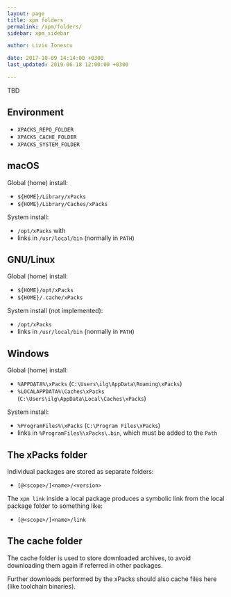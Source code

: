 ```yaml
---
layout: page
title: xpm folders
permalink: /xpm/folders/
sidebar: xpm_sidebar

author: Liviu Ionescu

date: 2017-10-09 14:14:00 +0300
last_updated: 2019-06-18 12:00:00 +0300

---
```


TBD

## Environment

* `XPACKS_REPO_FOLDER`
* `XPACKS_CACHE_FOLDER`
* `XPACKS_SYSTEM_FOLDER`

## macOS

Global (home) install:

* `${HOME}/Library/xPacks`
* `${HOME}/Library/Caches/xPacks`

System install:

* `/opt/xPacks` with 
* links in `/usr/local/bin` (normally in `PATH`)

## GNU/Linux

Global (home) install:

* `${HOME}/opt/xPacks`
* `${HOME}/.cache/xPacks`

System install (not implemented):

* `/opt/xPacks` 
* links in `/usr/local/bin` (normally in `PATH`)

## Windows

Global (home) install:

* `%APPDATA%\xPacks` (`C:\Users\ilg\AppData\Roaming\xPacks`)
* `%LOCALAPPDATA%\Caches\xPacks` (`C:\Users\ilg\AppData\Local\Caches\xPacks`)

System install:

* `%ProgramFiles%\xPacks` (`C:\Program Files\xPacks`)
* links in `%ProgramFiles%\xPacks\.bin`, which must be added to the `Path`

## The xPacks folder

Individual packages are stored as separate folders:

* `[@<scope>/]<name>/<version>`

The `xpm link` inside a local package produces a symbolic link from the local package folder to something like:

* `[@<scope>/]<name>/link`

## The cache folder

The cache folder is used to store downloaded archives, to avoid downloading them again if referred in other packages.

Further downloads performed by the xPacks should also cache files here (like toolchain binaries).


